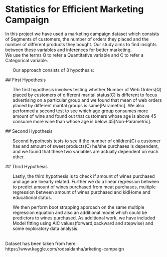 # Statistics for Efficient Marketing Campaign
In this project we have used a marketing campaign dataset which consists of Segments of customers, the number of orders they placed and the number of different products they bought. Our study aims to find insights between these variables and inferences for better marketing. 
<br>
We use the terms Q to refer a Quantitative variable and C to refer a Categorical variable.
<ol>Our approach consists of 3 hypothesis:</ol>
## First Hypothesis
<ol>The first hypothesis involves testing whether Number of Web Orders(Q) placed by customers of different marital status(C) is different to focus advertising on a particular group and we found that mean of web orders placed by different marital groups is same[Parametric].
We also performed a second test to see which age group consumes more amount of wine and found out that customers whose age is above 45 consume more wine than whose age is below 45[Non-Parametric]. </ol>
## Second Hypothesis
 <ol>Second hypothesis tests to see if the number of children(C) a customer has and amount of sweet products(C) he/she purchases is dependent, and we found that these two variables are actually dependent on each other. </ol>
 ## Thrid Hypothesis
<ol>Lastly, the third hypothesis is to check if amount of wines purchased and age are linearly related. Further we do a linear regression between to predict amount of wines purchased from meat purchases, multiple regression between amount of wines purchased and kidHome and educational status.</ol>
<ol>We then perform boot strapping approach on the same multiple regression equation and also an additional model which could be predictors to wines purchased. As additional work, we have included Model fitting using AIC values(forward,backward and stepwise) and some exploratory data analysis.</ol>
<br>
Dataset has been taken from here: https://www.kaggle.com/rodsaldanha/arketing-campaign
